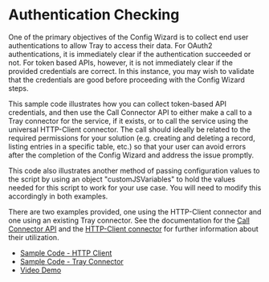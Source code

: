 # Authentication Checking

One of the primary objectives of the Config Wizard is to collect end user authentications to allow Tray to access their data.  For OAuth2 authentications, it is immediately clear if the authentication succeeded or not.  For token based APIs, however, it is not immediately clear if the provided credentials are correct.  In this instance, you may wish to validate that the credentials are good before proceeding with the Config Wizard steps.  

This sample code illustrates how you can collect token-based API credentials, and then use the Call Connector API to either make a call to a Tray connector for the service, if it exists, or to call the service using the universal HTTP-Client connector.  The call should ideally be related to the required permissions for your solution (e.g. creating and deleting a record, listing entries in a specific table, etc.) so that your user can avoid errors after the completion of the Config Wizard and address the issue promptly.  

This code also illustrates another method of passing configuration values to the script by using an object "customJSVariables" to hold the values needed for this script to work for your use case. You will need to modify this accordingly in both examples. 

There are two examples provided, one using the HTTP-Client connector and one using an existing Tray connector.  See the documentation for the [Call Connector API](https://tray.io/documentation/embedded/advanced-topics/call-connector/) and the [HTTP-Client connector](https://tray.io/documentation/connectors/core/http-client/) for further information about their utilization. 

* [Sample Code - HTTP Client](../authentication_checking/auth_testing_http-client.js)
* [Sample Code - Tray Connector](../authentication_checking/auth_testing_tray_connector.js)
* [Video Demo](https://www.loom.com/share/aec2bdb688e94554b7e6e4b1b7bdfe53)
